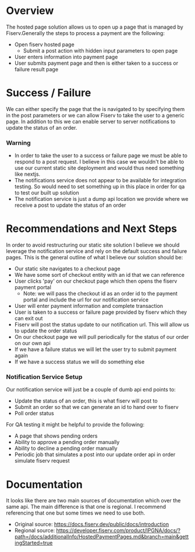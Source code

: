 # Overview
The hosted page solution allows us to open up a page that is managed by Fiserv.Generally the steps to process a payment are the following:
- Open fiserv hosted page
  - Submit a post action with hidden input parameters to open page
- User enters information into payment page
- User submits payment page and then is either taken to a success or failure result page

# Success / Failure
We can either specify the page that the is navigated to by specifying them in the post parameters or we can allow Fiserv to take the user to a generic page. In addition to this we can enable server to server notifications to update the status of an order.

### Warning
- In order to take the user to a success or failure page we must be able to respond to a post request. I believe in this case we wouldn't be able to use our current static site deployment and would thus need something like nextjs.
- The notifications service does not appear to be available for integration testing. So would need to set something up in this place in order for qa to test our built up solution 
- The notification service is just a dump api location we provide where we receive a post to update the status of an order

# Recommendations and Next Steps
In order to avoid restructuring our static site solution I believe we should leverage the notification service and rely on the default success and failure pages. This is the general outline of what I believe our solution should be:
- Our static site navigates to a checkout page
- We have some sort of checkout entity with an id that we can reference
- User clicks 'pay' on our checkout page which then opens the fiserv payment portal
  - Note: we will pass the checkout id as an order id to the payment portal and include the url for our notification service
- User will enter payment information and complete transaction
- User is taken to a success or failure page provided by fiserv which they can exit out
- Fiserv will post the status update to our notification url. This will allow us to update the order status
- On our checkout page we will pull periodically for the status of our order on our own api
- If we have a failure status we will let the user try to submit payment again
- If we have a success status we will do something else

### Notification Service Setup
Our notification service will just be a couple of dumb api end points to:
- Update the status of an order, this is what fiserv will post to
- Submit an order so that we can generate an id to hand over to fiserv
- Poll order status

For QA testing it might be helpful to provide the following:
- A page that shows pending orders
- Ability to approve a pending order manually 
- Ability to decline a pending order manually
- Periodic job that simulates a post into our update order api in order simulate fiserv request

# Documentation
It looks like there are two main sources of documentation which over the same api. The main difference is that one is regional. I recommend referencing that one but some times we need to use both.
- Original source: https://docs.fiserv.dev/public/docs/introduction
- Regional source: https://developer.fiserv.com/product/IPGNA/docs/?path=/docs/additionalInfo/HostedPaymentPages.md&branch=main&gettingStarted=true


